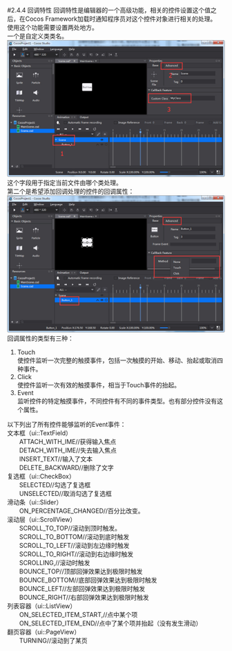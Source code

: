#2.4.4 回调特性
回调特性是编辑器的一个高级功能，相关的控件设置这个值之后，在Cocos Framework加载时通知程序员对这个控件对象进行相关的处理。  
使用这个功能需要设置两处地方。  
一个是自定义类类名。  
![Image](res/imaged1.jpg)
这个字段用于指定当前文件由哪个类处理。  
第二个是希望添加回调处理的控件的回调属性：
![Image](res/imaged2.jpg)
回调属性的类型有三种：  
1. Touch  
使控件监听一次完整的触摸事件，包括一次触摸的开始、移动、抬起或取消四种事件。   
2. Click  
使控件监听一次有效的触摸事件，相当于Touch事件的抬起。  
3. Event  
监听控件的特定触摸事件，不同控件有不同的事件类型。也有部分控件没有这个属性。    
    
以下列出了所有控件能够监听的Event事件：  
文本框（ui::TextField）  
&emsp;&emsp;ATTACH_WITH_IME//获得输入焦点  
&emsp;&emsp;DETACH_WITH_IME//失去输入焦点  
&emsp;&emsp;INSERT_TEXT//输入了文本  
&emsp;&emsp;DELETE_BACKWARD//删除了文字  
复选框（ui::CheckBox）  
&emsp;&emsp;SELECTED//勾选了复选框  
&emsp;&emsp;UNSELECTED//取消勾选了复选框  
滑动条（ui::Slider）  
&emsp;&emsp;ON_PERCENTAGE_CHANGED//百分比改变。  
滚动层（ui::ScrollView）  
&emsp;&emsp;SCROLL_TO_TOP//滚动到顶时触发。   
&emsp;&emsp;SCROLL_TO_BOTTOM//滚动到底时触发   
&emsp;&emsp;SCROLL_TO_LEFT//滚动到左边缘时触发   
&emsp;&emsp;SCROLL_TO_RIGHT//滚动到右边缘时触发   
&emsp;&emsp;SCROLLING,//滚动时触发   
&emsp;&emsp;BOUNCE_TOP//顶部回弹效果达到极限时触发   
&emsp;&emsp;BOUNCE_BOTTOM//底部回弹效果达到极限时触发   
&emsp;&emsp;BOUNCE_LEFT//左部回弹效果达到极限时触发   
&emsp;&emsp;BOUNCE_RIGHT//右部回弹效果达到极限时触发   
列表容器（ui::ListView）    
&emsp;&emsp;ON_SELECTED_ITEM_START,//点中某个项  
&emsp;&emsp;ON_SELECTED_ITEM_END//点中了某个项并抬起（没有发生滑动）  
翻页容器（ui::PageView）  
&emsp;&emsp;TURNING//滚动到了某页  